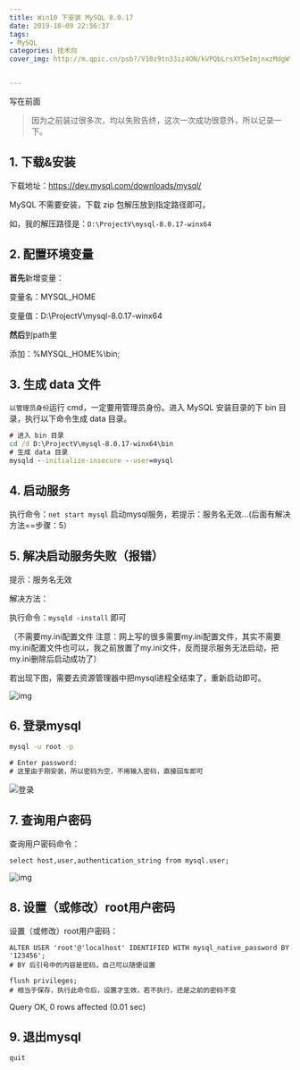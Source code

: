 ```yaml
---
title: Win10 下安装 MySQL 8.0.17
date: 2019-10-09 22:56:37
tags:
- MySQL
categories: 技术向
cover_img: http://m.qpic.cn/psb?/V10z9tn33iz4ON/kVPQbLrsXY5eImjnxzMdgWtDRMVCOdEz*fSmZkbbChc!/b/dLYAAAAAAAAA&bo=7gIsAQAAAAARB*E!&rf=viewer_4


---
```




写在前面

> 因为之前装过很多次，均以失败告终，这次一次成功很意外，所以记录一下。



## 1. 下载&安装

下载地址：https://dev.mysql.com/downloads/mysql/

MySQL 不需要安装，下载 zip 包解压放到指定路径即可。

如，我的解压路径是：`D:\ProjectV\mysql-8.0.17-winx64`

## 2. 配置环境变量

**首先**新增变量：

变量名：MYSQL_HOME

变量值：D:\ProjectV\mysql-8.0.17-winx64

**然后**到path里

添加：%MYSQL_HOME%\bin;

## 3. 生成 data 文件

`以管理员身份`运行 cmd，一定要用管理员身份。进入 MySQL 安装目录的下 bin 目录，执行以下命令生成 data 目录。

```cmd
# 进入 bin 目录
cd /d D:\ProjectV\mysql-8.0.17-winx64\bin
# 生成 data 目录
mysqld --initialize-insecure --user=mysql 
```

## 4. 启动服务

执行命令：`net start mysql` 启动mysql服务，若提示：服务名无效...(后面有解决方法==步骤：5）

## 5. 解决启动服务失败（报错）

提示：服务名无效

解决方法：

执行命令：`mysqld -install`  即可

（不需要my.ini配置文件 注意：网上写的很多需要my.ini配置文件，其实不需要my.ini配置文件也可以，我之前放置了my.ini文件，反而提示服务无法启动，把my.ini删除后启动成功了）

若出现下图，需要去资源管理器中把mysql进程全结束了，重新启动即可。

 ![img](https://images2018.cnblogs.com/blog/1283788/201803/1283788-20180312210208531-2077935748.png)

## 6. 登录mysql

```cmd
mysql -u root -p

# Enter password:
# 这里由于刚安装，所以密码为空，不用输入密码，直接回车即可
```

![登录](http://m.qpic.cn/psb?/V10z9tn33iz4ON/v6YRmEl8iLImvqOcJB0Mmyou5Lrv6qO8rrXZpg.hQy4!/b/dMMAAAAAAAAA&bo=owL0AAAAAAARB2U!&rf=viewer_4)



## 7. 查询用户密码

查询用户密码命令：

```mysql
select host,user,authentication_string from mysql.user;
```



 ![img](https://images2018.cnblogs.com/blog/1283788/201803/1283788-20180312210245857-1758917794.png)

## 8. 设置（或修改）root用户密码

设置（或修改）root用户密码：

```mysql
ALTER USER 'root'@'localhost' IDENTIFIED WITH mysql_native_password BY '123456';
# BY 后引号中的内容是密码，自己可以随便设置

flush privileges; 
# 相当于保存，执行此命令后，设置才生效，若不执行，还是之前的密码不变
```

Query OK, 0 rows affected (0.01 sec) 

## 9. 退出mysql

```mysql
quit
```

